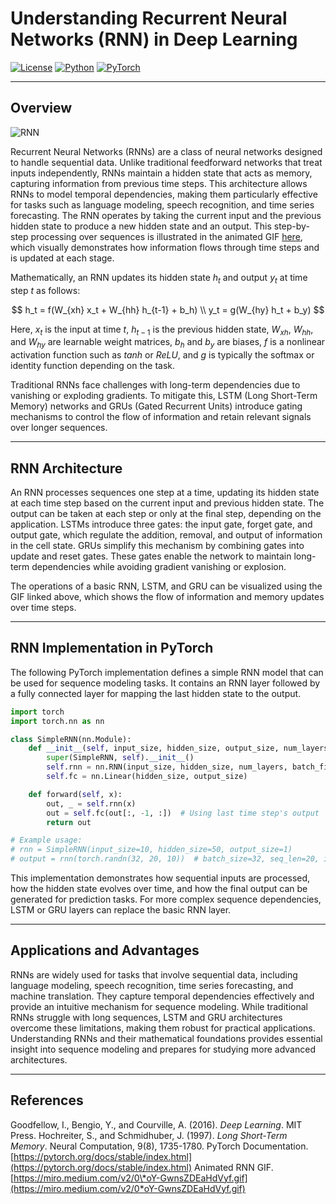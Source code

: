 # Understanding Recurrent Neural Networks (RNN) in Deep Learning

[![License](https://img.shields.io/badge/License-Apache_2.0-blue.svg)](https://opensource.org/licenses/Apache-2.0) [![Python](https://img.shields.io/badge/Python-3.8+-3776AB.svg?logo=python\&logoColor=white)](https://www.python.org/) [![PyTorch](https://img.shields.io/badge/PyTorch-2.1.0-EE4C2C.svg)](https://pytorch.org/)

---

## Overview
![RNN](https://miro.medium.com/v2/0*oY-GwnsZDEaHdVyf.gif)

Recurrent Neural Networks (RNNs) are a class of neural networks designed to handle sequential data. Unlike traditional feedforward networks that treat inputs independently, RNNs maintain a hidden state that acts as memory, capturing information from previous time steps. This architecture allows RNNs to model temporal dependencies, making them particularly effective for tasks such as language modeling, speech recognition, and time series forecasting. The RNN operates by taking the current input and the previous hidden state to produce a new hidden state and an output. This step-by-step processing over sequences is illustrated in the animated GIF [here](https://miro.medium.com/v2/0*oY-GwnsZDEaHdVyf.gif), which visually demonstrates how information flows through time steps and is updated at each stage.

Mathematically, an RNN updates its hidden state $h_t$ and output $y_t$ at time step $t$ as follows:

$$
h_t = f(W_{xh} x_t + W_{hh} h_{t-1} + b_h) \\
y_t = g(W_{hy} h_t + b_y)
$$

Here, $x_t$ is the input at time $t$, $h_{t-1}$ is the previous hidden state, $W_{xh}$, $W_{hh}$, and $W_{hy}$ are learnable weight matrices, $b_h$ and $b_y$ are biases, $f$ is a nonlinear activation function such as $tanh$ or $ReLU$, and $g$ is typically the softmax or identity function depending on the task.

Traditional RNNs face challenges with long-term dependencies due to vanishing or exploding gradients. To mitigate this, LSTM (Long Short-Term Memory) networks and GRUs (Gated Recurrent Units) introduce gating mechanisms to control the flow of information and retain relevant signals over longer sequences.

---

## RNN Architecture

An RNN processes sequences one step at a time, updating its hidden state at each time step based on the current input and previous hidden state. The output can be taken at each step or only at the final step, depending on the application. LSTMs introduce three gates: the input gate, forget gate, and output gate, which regulate the addition, removal, and output of information in the cell state. GRUs simplify this mechanism by combining gates into update and reset gates. These gates enable the network to maintain long-term dependencies while avoiding gradient vanishing or explosion.

The operations of a basic RNN, LSTM, and GRU can be visualized using the GIF linked above, which shows the flow of information and memory updates over time steps.

---

## RNN Implementation in PyTorch

The following PyTorch implementation defines a simple RNN model that can be used for sequence modeling tasks. It contains an RNN layer followed by a fully connected layer for mapping the last hidden state to the output.

```python
import torch
import torch.nn as nn

class SimpleRNN(nn.Module):
    def __init__(self, input_size, hidden_size, output_size, num_layers=1):
        super(SimpleRNN, self).__init__()
        self.rnn = nn.RNN(input_size, hidden_size, num_layers, batch_first=True)
        self.fc = nn.Linear(hidden_size, output_size)

    def forward(self, x):
        out, _ = self.rnn(x)
        out = self.fc(out[:, -1, :])  # Using last time step's output
        return out

# Example usage:
# rnn = SimpleRNN(input_size=10, hidden_size=50, output_size=1)
# output = rnn(torch.randn(32, 20, 10))  # batch_size=32, seq_len=20, input_size=10
```

This implementation demonstrates how sequential inputs are processed, how the hidden state evolves over time, and how the final output can be generated for prediction tasks. For more complex sequence dependencies, LSTM or GRU layers can replace the basic RNN layer.

---

## Applications and Advantages

RNNs are widely used for tasks that involve sequential data, including language modeling, speech recognition, time series forecasting, and machine translation. They capture temporal dependencies effectively and provide an intuitive mechanism for sequence modeling. While traditional RNNs struggle with long sequences, LSTM and GRU architectures overcome these limitations, making them robust for practical applications. Understanding RNNs and their mathematical foundations provides essential insight into sequence modeling and prepares for studying more advanced architectures.

---

## References

Goodfellow, I., Bengio, Y., and Courville, A. (2016). *Deep Learning*. MIT Press.
Hochreiter, S., and Schmidhuber, J. (1997). *Long Short-Term Memory*. Neural Computation, 9(8), 1735-1780.
PyTorch Documentation. [https://pytorch.org/docs/stable/index.html](https://pytorch.org/docs/stable/index.html)
Animated RNN GIF. [https://miro.medium.com/v2/0\*oY-GwnsZDEaHdVyf.gif](https://miro.medium.com/v2/0*oY-GwnsZDEaHdVyf.gif)
